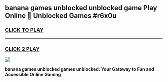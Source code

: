
## banana games unblocked unblocked game Play Online 👋 Unblocked Games #r6x0u
<h3>
<a href="https://premium.freeplayer.one?title=banana_games_unblocked&ref=21F">CLICK TO PLAY</a></h3>
<hr>

<h3>
<a href="https://premium.freeplayer.one?title=banana_games_unblocked&ref=21F">CLICK 2 PLAY</a>
  
</h3>

<a href="https://premium.freeplayer.one?title=banana_games_unblocked&ref=21F/"><img src="https://clearcache.store/games.png"></a>


**banana games unblocked games unblocked: Your Gateway to Fun and Accessible Online Gaming**
